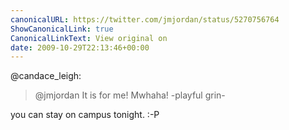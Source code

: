 ```yaml
---
canonicalURL: https://twitter.com/jmjordan/status/5270756764
ShowCanonicalLink: true
CanonicalLinkText: View original on
date: 2009-10-29T22:13:46+00:00
---
```

@candace_leigh:

> @jmjordan It is for me! Mwhaha! -playful grin-

you can stay on campus tonight. :-P